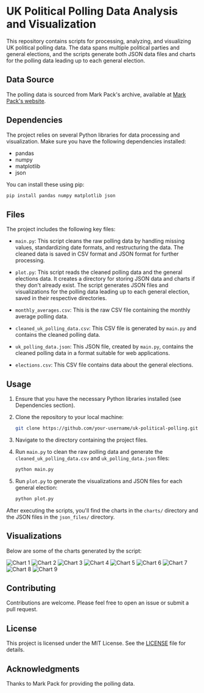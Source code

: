 # UK Political Polling Data Analysis and Visualization

This repository contains scripts for processing, analyzing, and visualizing UK political polling data. The data spans multiple political parties and general elections, and the scripts generate both JSON data files and charts for the polling data leading up to each general election.

## Data Source

The polling data is sourced from Mark Pack's archive, available at [Mark Pack's website](https://www.markpack.org.uk/mark-pack-archives/).

## Dependencies

The project relies on several Python libraries for data processing and visualization. Make sure you have the following dependencies installed:

- pandas
- numpy
- matplotlib
- json

You can install these using pip:
```bash
pip install pandas numpy matplotlib json
```
## Files

The project includes the following key files:

- `main.py`: This script cleans the raw polling data by handling missing values, standardizing date formats, and restructuring the data. The cleaned data is saved in CSV format and JSON format for further processing.

- `plot.py`: This script reads the cleaned polling data and the general elections data. It creates a directory for storing JSON data and charts if they don't already exist. The script generates JSON files and visualizations for the polling data leading up to each general election, saved in their respective directories.

- `monthly_averages.csv`: This is the raw CSV file containing the monthly average polling data.

- `cleaned_uk_polling_data.csv`: This CSV file is generated by `main.py` and contains the cleaned polling data.

- `uk_polling_data.json`: This JSON file, created by `main.py`, contains the cleaned polling data in a format suitable for web applications.

- `elections.csv`: This CSV file contains data about the general elections.

## Usage

1. Ensure that you have the necessary Python libraries installed (see Dependencies section).

2. Clone the repository to your local machine:
    ```bash
    git clone https://github.com/your-username/uk-political-polling.git
    ```

3. Navigate to the directory containing the project files.

4. Run `main.py` to clean the raw polling data and generate the `cleaned_uk_polling_data.csv` and `uk_polling_data.json` files:
    ```bash
    python main.py
    ```

5. Run `plot.py` to generate the visualizations and JSON files for each general election:
    ```bash
    python plot.py
    ```

After executing the scripts, you'll find the charts in the `charts/` directory and the JSON files in the `json_files/` directory.

## Visualizations

Below are some of the charts generated by the script:

![Chart 1](charts/election_chart_1987.png)
![Chart 2](charts/election_chart_1992.png)
![Chart 3](charts/election_chart_1997.png)
![Chart 4](charts/election_chart_2001.png)
![Chart 5](charts/election_chart_2005.png)
![Chart 6](charts/election_chart_2010.png)
![Chart 7](charts/election_chart_2015.png)
![Chart 8](charts/election_chart_2017.png)
![Chart 9](charts/election_chart_2019.png)

## Contributing

Contributions are welcome. Please feel free to open an issue or submit a pull request.

## License

This project is licensed under the MIT License. See the [LICENSE](LICENSE) file for details.

## Acknowledgments

Thanks to Mark Pack for providing the polling data.
